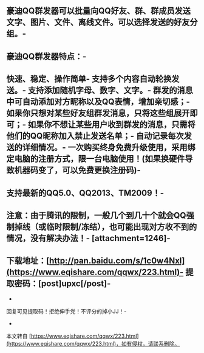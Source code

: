 **豪迪QQ群发器**可以批量向QQ好友、群、群成员发送文字、图片、文件、离线文件。可以选择发送的好友分组。-
-
**豪迪QQ群发器**特点：-
-
快速、稳定、操作简单-
支持多个内容自动轮换发送。-
支持添加随机字母、数字、文字。-
群发的消息中可自动添加对方昵称以及QQ表情，增加亲切感；-
如果你只想对某些好友组群发消息，只将这些组展开即可；-
如果你不想让某些用户收到群发的消息，只需将他们的QQ昵称加入禁止发送名单；-
自动记录每次发送的详细情况。-
一次购买终身免费升级使用，采用绑定电脑的注册方式，限一台电脑使用！(如果换硬件导致机器码变了，可以免费更换注册码)-
-
支持最新的QQ5.0、QQ2013、TM2009！-
-
注意：由于腾讯的限制，一般几个到几十个就会QQ强制掉线（或临时限制/冻结），也可能出现对方收不到的情况，没有解决办法！-
\[attachment=1246\]-
-
下载地址：[http://pan.baidu.com/s/1c0w4NxI](https://www.eqishare.com/qqwx/223.html)-
提取密码：\[post\]upxc\[/post\]-
-
-
回复可见提取码！拒绝伸手党！不评分的掉小JJ！-

-

本文转自 [https://www.eqishare.com/qqwx/223.html](https://www.eqishare.com/qqwx/223.html)，如有侵权，请联系删除。